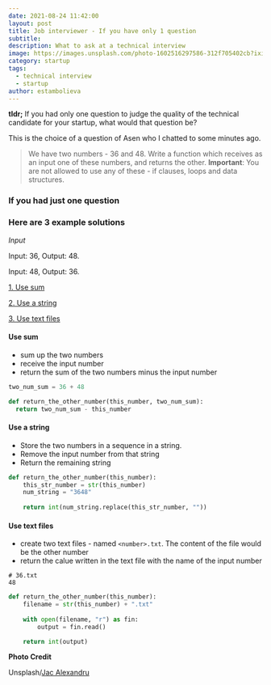 ```yaml
---
date: 2021-08-24 11:42:00
layout: post
title: Job interviewer - If you have only 1 question
subtitle: 
description: What to ask at a technical interview
image: https://images.unsplash.com/photo-1602516297586-312f705402cb?ixid=MnwxMjA3fDB8MHxwaG90by1wYWdlfHx8fGVufDB8fHx8&ixlib=rb-1.2.1&auto=format&fit=crop&w=967&q=80
category: startup
tags:
  - technical interview
  - startup
author: estambolieva
---
```


**tldr;** If you had only one question to judge the quality of the technical candidate for your startup, what would that question be?

This is the choice of a question of Asen who I chatted to some minutes ago.

> We have two numbers - 36 and 48. Write a function which receives as an input one of these numbers, and returns the other. **Important**: You are not allowed to use any of these - if clauses, loops and data structures. 

### If you had just one question


### Here are 3 example solutions

*Input*


Input: 36, Output: 48.


Input: 48, Output: 36.



[1. Use sum](#sol-disk-array)

[2. Use a string](#sol-string)

[3. Use text files](#sol-text-file)


#### Use sum <a name="sol-disk-arrayr"></a>

* sum up the two numbers
* receive the input number
* return the sum of the two numbers minus the input number

```py
two_num_sum = 36 + 48

def return_the_other_number(this_number, two_num_sum):
  return two_num_sum - this_number
```

#### Use a string <a name="sol-string"></a>

* Store the two numbers in a sequence in a string.
* Remove the input number from that string
* Return the remaining string


```py
def return_the_other_number(this_number):
    this_str_number = str(this_number)
    num_string = "3648"
    
    return int(num_string.replace(this_str_number, ""))
```

#### Use text files <a name="sol-text-file"></a>

* create two text files - named `<number>.txt`. The content of the file would be the other number
* return the calue written in the text file with the name of the input number


```
# 36.txt
48
```

```py
def return_the_other_number(this_number):
    filename = str(this_number) + ".txt"
    
    with open(filename, "r") as fin:
        output = fin.read()

    return int(output)
```


**Photo Credit**

Unsplash/[Jac Alexandru](https://unsplash.com/@rolls0ut)
